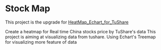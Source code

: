 # Stock Map
This project is the upgrade for [HeatMap_Echart_for_TuShare](https://github.com/FrankBGao/HeatMap_Echart_for_TuShare)

Create a heatmap for Real time China stocks price by TuShare's data
This project is aiming at visualizing data from tushare.
Using Echart's Treemap for visualizing more feature of data
